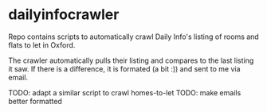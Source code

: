 # dailyinfocrawler

Repo contains scripts to automatically crawl Daily Info's listing of rooms and flats to let in Oxford.

The crawler automatically pulls their listing and compares to the last listing it saw.
If there is a difference, it is formated (a bit :)) and sent to me via email.

TODO: adapt a similar script to crawl homes-to-let
TODO: make emails better formatted
